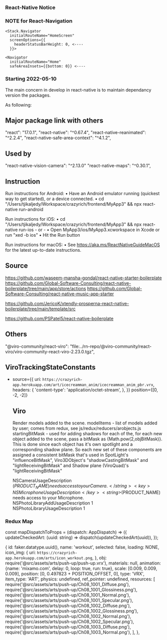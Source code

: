 ### React-Native Notice

### NOTE for React-Navigation

    <Stack.Navigator
      initialRouteName="HomeScreen"
      screenOptions={{
        headerStatusBarHeight: 0, <----
      }}>

    <Navigator
      initialRouteName="Home"
      safeAreaInsets={{bottom: 0}} <----

### Starting 2022-05-10

The main concern in develop in react-native is to maintain dependancy version the packages.

As following:

## Major package link with others

"react": "17.0.1",
"react-native": "^0.67.4",
"react-native-reanimated": "^2.2.4",
"react-native-safe-area-context": "^4.1.2",

## Used by

"react-native-vision-camera": "^2.13.0"
"react-native-maps": "^0.30.1",

## Instruction

Run instructions for Android:
• Have an Android emulator running (quickest way to get started), or a device connected.
• cd "/Users/tjikaljedy/Workspace/crazyrich/frontend/MyApp3" && npx react-native run-android

Run instructions for iOS:
• cd "/Users/tjikaljedy/Workspace/crazyrich/frontend/MyApp3" && npx react-native run-ios - or -
• Open MyApp3/ios/MyApp3.xcworkspace in Xcode or run "xed -b ios"
• Hit the Run button

Run instructions for macOS:
• See https://aka.ms/ReactNativeGuideMacOS for the latest up-to-date instructions.

## Source

https://github.com/waseem-mansha-gondal/react-native-starter-boilerplate
https://github.com/Global-Software-Consulting/react-native-boilerplate/tree/main/app/store/actions
https://github.com/Global-Software-Consulting/react-native-music-app-starter

https://github.com/JericoK/xtendly-prosperna-react-native-boilerplate/tree/main/template/src

https://github.com/PSPatel5/react-native-boilerplate

## Others

"@viro-community/react-viro": "file:../rn-repo/@viro-community/react-viro/viro-community-react-viro-2.23.0.tgz",

## ViroTrackingStateConstants

- source={{
                 uri: `https://crazyrich-app.herokuapp.com/art/icecreamman_anim/icecreamman_anim_pbr.vrx`,
                 headers: {
                   'content-type': 'application/octet-stream',
                 },
               }}
  position={[0, -2, -2]}

  ## Viro

  Render models added to the scene.
  modelItems - list of models added by user; comes from redux, see js/redux/reducers/arobjects.js
  startingBitMask - used for adding shadows for each of the, for each new object added to the scene,
  pass a bitMask as {Math.pow(2,objBitMask)}. This is done since each object has it's own
  spotlight and a corresponding shadow plane. So each new set of these components are assigned a
  consistent bitMask that's used in SpotLight's "influenceBitMask",
  Viro3DObject's "shadowCastingBitMask" and "lightReceivingBitMask" and Shadow plane (ViroQuad)'s "lightReceivingBitMask"

  <key>NSCameraUsageDescription</key>
  <string>$(PRODUCT_NAME) needs access to your Camera.</string>
	<key>NSMicrophoneUsageDescription</key>
	<string>$(PRODUCT_NAME) needs access to your Microphone.</string>
  <key>NSPhotoLibraryAddUsageDescription</key>
  <string>1</string>
  <key>NSPhotoLibraryUsageDescription</key>
  <string>1</string>

### Redux Map

const mapDispatchToProps = (dispatch: AppDispatch) => ({
updateCheckedArt: (uuid: string) => dispatch(updateCheckedArt(uuid)),
});

{
id: faker.datatype.uuid(),
name: 'workout',
selected: false,
loading: NONE,
icon_img: {
uri: `https://crazyrich-app.herokuapp.com/arts/icon_workout.png`,
},
obj: require('@src/assets/arts/push-up/push-up.vrx'),
materials: null,
animation: {name: 'mixamo.com', delay: 0, loop: true, run: true},
scale: [0.009, 0.009, 0.009],
position: [0, 0.497823 + POSITION_OFFSET, 0],
type: 'VRX',
item_type: 'ART',
physics: undefined,
ref_pointer: undefined,
resources: [
require('@src/assets/arts/push-up/Ch08_1001_Diffuse.png'),
require('@src/assets/arts/push-up/Ch08_1001_Glossiness.png'),
require('@src/assets/arts/push-up/Ch08_1001_Normal.png'),
require('@src/assets/arts/push-up/Ch08_1001_Specular.png'),
require('@src/assets/arts/push-up/Ch08_1002_Diffuse.png'),
require('@src/assets/arts/push-up/Ch08_1002_Glossiness.png'),
require('@src/assets/arts/push-up/Ch08_1002_Normal.png'),
require('@src/assets/arts/push-up/Ch08_1002_Specular.png'),
require('@src/assets/arts/push-up/Ch08_1003_Diffuse.png'),
require('@src/assets/arts/push-up/Ch08_1003_Normal.png'),
],
},
